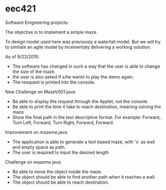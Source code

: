 # eec421
Software Enigneering projects:

The objective is to implement a simple maze. 

To design model used here was previously a waterfall model.
But we will try to similate an agile model by incementaly delivering a working solution.


As of 9/23/2015:
 - The software has changed in such a way that the user is able to change the size of the maze.
 - the user is also asked if s/he wants to play the demo again.
 - The resquest is printed into the console.
 
New Challenge on MazeV001.java:
 - Be able to display the request through the Applet, not the console.
 - Be able to print the time it take to reach destination, meaning solving the maze
 - Show the final path in the text descriptive format. For example: Forward, Turn Left, Forward, Turn Right, Forward, Forward.

Improvement on mazeme.java:
 - The application is able to generate a text based maze, with 'x' as wall and empty space as path.
 - The user is required to input the desired length

Challenge on mazeme.java:
 - Be able to move the object inside the maze.
 - The object should be able to find another path when it reaches a wall.
 - The object should be able to reach destination.
